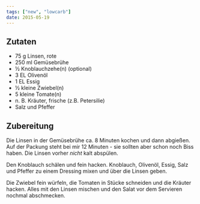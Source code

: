 ```yaml
---
tags: ["new", "lowcarb"]
date: 2015-05-19
---
```


## Zutaten
- 75 g     Linsen, rote
- 250 ml   Gemüsebrühe
- ½    Knoblauchzehe(n) (optional)
- 3 EL     Olivenöl
- 1 EL     Essig
- ½ kleine     Zwiebel(n)
- 5 kleine     Tomate(n)
- n. B.    Kräuter, frische (z.B. Petersilie)
- Salz und Pfeffer

## Zubereitung
Die Linsen in der Gemüsebrühe ca. 8 Minuten kochen und dann abgießen. Auf der Packung steht bei mir 12 Minuten - sie sollten aber schon noch Biss haben. Die Linsen vorher *nicht* kalt abspülen.

Den Knoblauch schälen und fein hacken. Knoblauch, Olivenöl, Essig, Salz und Pfeffer zu einem Dressing mixen und über die Linsen geben.

Die Zwiebel fein würfeln, die Tomaten in Stücke schneiden und die Kräuter hacken. Alles mit den Linsen mischen und den Salat vor dem Servieren nochmal abschmecken.
